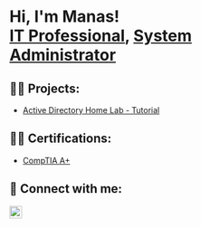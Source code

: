 <h1>Hi, I'm Manas! <br/><a href="https://github.com/manasmehrotra10">IT Professional</a>, <a href="https://www.linkedin.com/in/manas-mehrotra-9192313b/">System Administrator</a></h1>

<h2>👨‍💻 Projects:</h2>

  - [Active Directory Home Lab - Tutorial](http://medium.com/@manasmehrotra10/setting-up-a-home-lab-with-active-directory-tutorial-using-oracle-virtualbox-powershell-a9c1dee5de1a)

<h2>👨‍💻 Certifications:</h2>

  - [CompTIA A+](http://medium.com/@manasmehrotra10/setting-up-a-home-lab-with-active-directory-tutorial-using-oracle-virtualbox-powershell-a9c1dee5de1a)

<h2> 🤳 Connect with me:</h2>

[<img align="left" alt="JoshMadakor | LinkedIn" width="22px" src="https://cdn.jsdelivr.net/npm/simple-icons@v3/icons/linkedin.svg" />][linkedin]

[linkedin]: https://linkedin.com/in/manas-mehrotra-9192313b/

<!--
**joshmadakor1/joshmadakor1** is a ✨ _special_ ✨ repository because its `README.md` (this file) appears on your GitHub profile.

Here are some ideas to get you started:

- 🔭 I’m currently working on ...
- 🌱 I’m currently learning ...
- 👯 I’m looking to collaborate on ...
- 🤔 I’m looking for help with ...
- 💬 Ask me about ...
- 📫 How to reach me: ...
- 😄 Pronouns: ...
- ⚡ Fun fact: ...
-->
